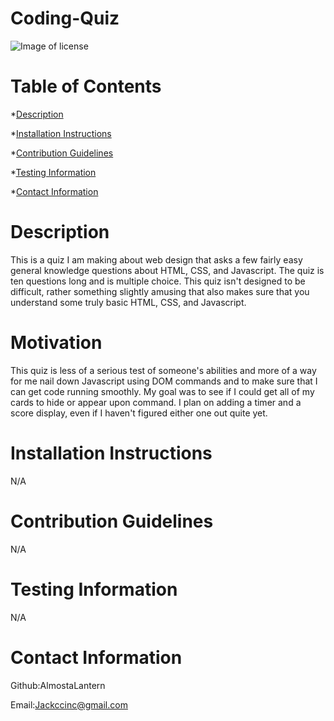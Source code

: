 # Coding-Quiz
  ![Image of license](https://img.shields.io/badge/License-MIT-blue)
  # Table of Contents
  *[Description](#description)
  
  *[Installation Instructions](#installationinstructions)
  
  *[Contribution Guidelines](#contributionguidelines)
  
  *[Testing Information](#testinginformation)
  
  *[Contact Information](#contactinformation)


  # Description 
 
This is a quiz I am making about web design that asks a few fairly easy general knowledge questions about HTML, CSS, and Javascript. The quiz is ten questions long and is multiple choice. This quiz isn't designed to be difficult, rather something slightly amusing that also makes sure that you understand some truly basic HTML, CSS, and Javascript. 

# Motivation 
This quiz is less of a serious test of someone's abilities and more of a way for me nail down Javascript using DOM commands and to make sure that I can get code running smoothly. My goal was to see if I could get all of my cards to hide or appear upon command. I plan on adding a timer and a score display, even if I haven't figured either one out quite yet. 

  # Installation Instructions
  N/A

  # Contribution Guidelines
  N/A

  # Testing Information
  N/A

  # Contact Information
  Github:AlmostaLantern
 
  Email:Jackccinc@gmail.com




